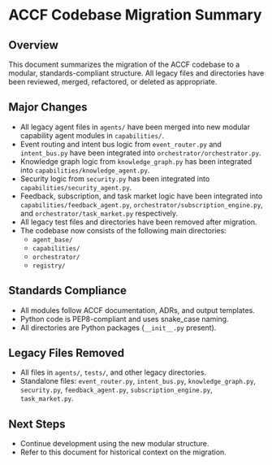 <!-- FILE_MAP_BEGIN 
<!--
{"file_metadata":{"title":"ACCF Codebase Migration Summary","description":"Summary of the migration of the ACCF codebase to a modular, standards-compliant structure including major changes, standards compliance, legacy files removed, and next steps.","last_updated":"2025-07-31","type":"documentation"},"ai_instructions":"Analyze the document to identify its purpose as a migration summary for developers and maintainers. Use the heading hierarchy to create logical, non-overlapping sections reflecting major topics: overview, major changes, standards compliance, legacy files removed, and next steps. Capture key elements such as code blocks listing directory names and files removed, bullet lists describing changes and compliance details, and references to legacy and new modules. Ensure line numbers are 1-indexed and precise, covering all content including blank lines. Provide descriptive section names and element descriptions to facilitate navigation and comprehension within the ACCF project context.","sections":[{"name":"Document Title","description":"Title of the document indicating the overall subject of the migration summary.","line_start":7,"line_end":7},{"name":"Overview","description":"Introduction summarizing the purpose and scope of the ACCF codebase migration.","line_start":9,"line_end":11},{"name":"Major Changes","description":"Detailed list of significant modifications made during the migration including file merges, integrations, and directory restructuring.","line_start":12,"line_end":24},{"name":"Standards Compliance","description":"Explanation of the coding and documentation standards adhered to in the migrated codebase.","line_start":26,"line_end":29},{"name":"Legacy Files Removed","description":"List of legacy files and directories that were removed as part of the migration process.","line_start":31,"line_end":33},{"name":"Next Steps","description":"Guidance on future development and reference to the migration document for historical context.","line_start":35,"line_end":37}],"key_elements":[{"name":"Directory List in Major Changes","description":"Bullet list enumerating the main directories in the new codebase structure.","line":22},{"name":"Legacy Agent Files Merge","description":"Bullet point describing the merging of legacy agent files into new modular capability agent modules.","line":13},{"name":"Event Routing and Intent Bus Integration","description":"Bullet point describing integration of event routing and intent bus logic into orchestrator module.","line":14},{"name":"Knowledge Graph Integration","description":"Bullet point describing integration of knowledge graph logic into capabilities.","line":15},{"name":"Security Logic Integration","description":"Bullet point describing integration of security logic into the security agent module.","line":16},{"name":"Feedback, Subscription, and Task Market Integration","description":"Bullet point describing integration of feedback, subscription, and task market logic into respective modules.","line":17},{"name":"Removal of Legacy Test Files","description":"Bullet point noting removal of all legacy test files and directories after migration.","line":18},{"name":"Standards Compliance Details","description":"Bullet points listing adherence to ACCF documentation, ADRs, PEP8 compliance, and Python package structure.","line":27},{"name":"Legacy Files Removed List","description":"Bullet list specifying legacy directories and standalone files removed during migration.","line":32},{"name":"Next Steps Guidance","description":"Bullet points outlining future development directions and reference usage of this document.","line":36}]}
-->
<!-- FILE_MAP_END -->

# ACCF Codebase Migration Summary

## Overview
This document summarizes the migration of the ACCF codebase to a modular, standards-compliant structure. All legacy files and directories have been reviewed, merged, refactored, or deleted as appropriate.

## Major Changes

- All legacy agent files in `agents/` have been merged into new modular capability agent modules in `capabilities/`.
- Event routing and intent bus logic from `event_router.py` and `intent_bus.py` have been integrated into `orchestrator/orchestrator.py`.
- Knowledge graph logic from `knowledge_graph.py` has been integrated into `capabilities/knowledge_agent.py`.
- Security logic from `security.py` has been integrated into `capabilities/security_agent.py`.
- Feedback, subscription, and task market logic have been integrated into `capabilities/feedback_agent.py`, `orchestrator/subscription_engine.py`, and `orchestrator/task_market.py` respectively.
- All legacy test files and directories have been removed after migration.
- The codebase now consists of the following main directories:
  - `agent_base/`
  - `capabilities/`
  - `orchestrator/`
  - `registry/`

## Standards Compliance
- All modules follow ACCF documentation, ADRs, and output templates.
- Python code is PEP8-compliant and uses snake_case naming.
- All directories are Python packages (`__init__.py` present).

## Legacy Files Removed
- All files in `agents/`, `tests/`, and other legacy directories.
- Standalone files: `event_router.py`, `intent_bus.py`, `knowledge_graph.py`, `security.py`, `feedback_agent.py`, `subscription_engine.py`, `task_market.py`.

## Next Steps
- Continue development using the new modular structure.
- Refer to this document for historical context on the migration.

